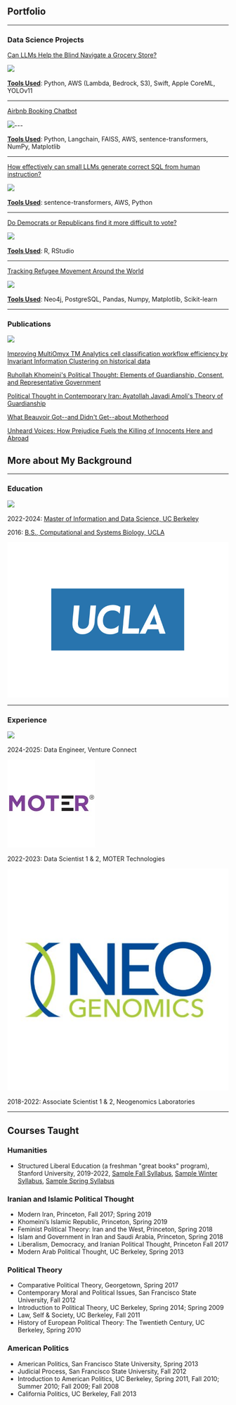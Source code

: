 ## Portfolio

---

### Data Science Projects 

[Can LLMs Help the Blind Navigate a Grocery Store?](/woc_childbirth.md)

<img src="images/maternity_care_woc2.jpg?raw=true"/>

<b><u>Tools Used</u></b>: Python, AWS (Lambda, Bedrock, S3), Swift, Apple CoreML, YOLOv11 

---
[Airbnb Booking Chatbot](https://www.ischool.berkeley.edu/projects/2024/olivia-ai-travel-assistant)

<img src="images/wordcloud.png?raw=true"/>---

<b><u>Tools Used</u></b>: Python, Langchain, FAISS, AWS, sentence-transformers, NumPy, Matplotlib

---
[How effectively can small LLMs generate correct SQL from human instruction?](/pdf/W266_Final_Project_CodeT5-SQL_Ball_and_Reddy.pdf)

<img src="images/brady_bunch_stairs2.jpg?raw=true"/>

<b><u>Tools Used</u></b>: sentence-transformers, AWS, Python

---
[Do Democrats or Republicans find it more difficult to vote?](/203_voting_difficulty_page.md)

<img src="images/voting-booths-with-no-people.jpg?raw=true"/>

<b><u>Tools Used</u></b>: R, RStudio

---
[Tracking Refugee Movement Around the World](/refugees.md)

<img src="images/neo4j_graph_refugees.png?raw=true"/>

<b><u>Tools Used</u></b>: Neo4j, PostgreSQL, Pandas, Numpy, Matplotlib, Scikit-learn


---

### Publications

   <img src="images/Plato_Aristotle.jpg?raw=true"/>

[Improving MultiOmyx TM Analytics cell classification workflow efficiency by Invariant Information Clustering on historical data](https://www.researchgate.net/publication/352918639_Abstract_154_Improving_MultiOmyx_TM_Analytics_cell_classification_workflow_efficiency_by_Invariant_Information_Clustering_on_historical_data)
  
[Ruhollah Khomeini's Political Thought: Elements of Guardianship, Consent, and Representative Government](https://www.researchgate.net/publication/345216028_Abstract_3881_Distinguishing_dendritic_cell_subtypes_in_the_tumor_microenvironment_using_MultiOmyx_TM)

[Political Thought in Contemporary Iran: Ayatollah Javadi Amoli's Theory of Guardianship](/pdf/afro_middle_east_centre_proceedings.pdf)

[What Beauvoir Got--and Didn't Get--about Motherhood](https://philosophynow.org/issues/168/What_Simone_de_Beauvoir_Got_-_And_Didnt_Get_-_About_Motherhood)

[Unheard Voices: How Prejudice Fuels the Killing of Innocents Here and Abroad](https://www.commondreams.org/opinion/anti-muslim-prejudice-burlington-shooting)

## More about My Background

---

### Education

<img src="images/UC_Berkeley_logo.jpg?raw=true"/>

2022-2024: [Master of Information and Data Science, UC Berkeley](https://www.ischool.berkeley.edu/programs/mids)

2016: [B.S., Computational and Systems Biology, UCLA](https://polisci.berkeley.edu/)

<img src="images/campus-logo.jpg?raw=true"/>
 

---

### Experience

<img src="images/stanford_logo.jpg?raw=true"/>

2024-2025: Data Engineer, Venture Connect

<img src="images/moter_technologies_logo.jpg?raw=true"/>

2022-2023: Data Scientist 1 & 2, MOTER Technologies

<img src="images/neogenomics-logo.png?raw=true"/>

2018-2022: Associate Scientist 1 & 2, Neogenomics Laboratories

---

## Courses Taught

### Humanities
- Structured Liberal Education (a freshman "great books" program), Stanford University, 2019-2022, [Sample Fall Syllabus](http://slesyllabus.pbworks.com/w/page/147418581/Fall%202122%20Syllabus%20Archived), [Sample Winter Syllabus](http://slesyllabus.pbworks.com/w/page/148628034/Winter%20Syllabus%202122%20archived), [Sample Spring Syllabus](http://slesyllabus.pbworks.com/w/page/146199789/SLE%20syllabus%20Spring%202021%20archived)  

### Iranian and Islamic Political Thought
- Modern Iran, Princeton, Fall 2017; Spring 2019 
- Khomeini’s Islamic Republic, Princeton, Spring 2019 
- Feminist Political Theory: Iran and the West, Princeton, Spring 2018 
- Islam and Government in Iran and Saudi Arabia, Princeton, Spring 2018 
- Liberalism, Democracy, and Iranian Political Thought, Princeton Fall 2017  
- Modern Arab Political Thought, UC Berkeley, Spring 2013 

### Political Theory
- Comparative Political Theory, Georgetown, Spring 2017 
- Contemporary Moral and Political Issues, San Francisco State University, Fall 2012 
- Introduction to Political Theory, UC Berkeley, Spring 2014; Spring 2009
- Law, Self & Society, UC Berkeley, Fall 2011 
- History of European Political Theory: The Twentieth Century, UC Berkeley, Spring 2010 

### American Politics
- American Politics, San Francisco State University, Spring 2013 
- Judicial Process, San Francisco State University, Fall 2012 
- Introduction to American Politics, UC Berkeley, Spring 2011, Fall 2010; Summer 2010; Fall 2009; Fall 2008 
- California Politics, UC Berkeley, Fall 2013 
